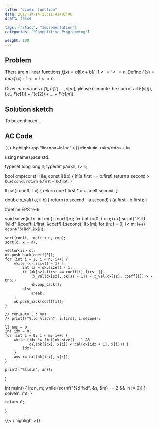 ```yaml
---
title: "Linear function"
date: 2017-10-14T23:11:41+08:00
draft: false

tags: ["Stack", "Implementation"]
categories: ["Competitive Programming"]

weight: 100
---
```


<!--more-->

## Problem

There are $n$ linear functions $f_i(x)=a[i]x+b[i], 1<= i <=n$. Define $F(x)=max{f_i(x) : 1<= i <=n}$. 

Given $m$ x-values $c[1],c[2],…, c[m]$, please compute the sum of all $F(c[j])$, i.e., $F(c[1])+ F(c[2])+…+ F(c[m])$. 

## Solution sketch

To be continued... 

## AC Code

{{< highlight cpp "linenos=inline" >}}
#include <bits/stdc++.h>

using namespace std;

typedef long long ll;
typedef pair<ll, ll> ii;

bool cmp(const ii &a, const ii &b)
{
    if (a.first == b.first)
        return a.second > b.second;
    return a.first < b.first;
}

ll cal(ii coeff, ll x)
{
    return coeff.first * x + coeff.second;
}

double x_val(ii a, ii b)
{
    return (b.second - a.second) / (a.first - b.first);
}

#define EPS 1e-9

void solve(int n, int m)
{
    ii coeff[n];
    for (int i = 0; i < n; i++)
        scanf("%lld %lld", &coeff[i].first, &coeff[i].second);
    ll x[m];
    for (int i = 0; i < m; i++)
        scanf("%lld", &x[i]);

    sort(coeff, coeff + n, cmp);
    sort(x, x + m);

    vector<ii> ok;
    ok.push_back(coeff[0]);
    for (int i = 1; i < n; i++) {
        while (ok.size() > 1) {
            int sz = ok.size() - 1;
            if (ok[sz].first == coeff[i].first ||
                (x_val(ok[sz], ok[sz - 1]) - x_val(ok[sz], coeff[i]) > -EPS))
                ok.pop_back();
            else
                break;
        }
        ok.push_back(coeff[i]);
    }

    // for(auto i : ok)
    // printf("%lld %lld\n", i.first, i.second);

    ll ans = 0;
    int idx = 0;
    for (int i = 0; i < m; i++) {
        while (idx != (int)ok.size() - 1 &&
               cal(ok[idx], x[i]) < cal(ok[idx + 1], x[i])) {
            idx++;
        }
        ans += cal(ok[idx], x[i]);
    }

    printf("%lld\n", ans);
}

int main()
{
    int n, m;
    while (scanf("%d %d", &n, &m) == 2 && (n != 0)) {
        solve(n, m);
    }

    return 0;
}


{{< / highlight >}}